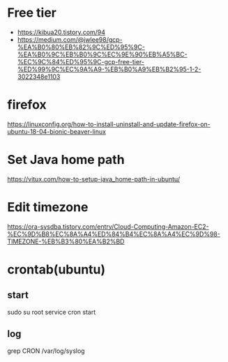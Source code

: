 # Free tier
* https://kibua20.tistory.com/94
* https://medium.com/@jwlee98/gcp-%EA%B0%80%EB%82%9C%ED%95%9C-%EA%B0%9C%EB%B0%9C%EC%9E%90%EB%A5%BC-%EC%9C%84%ED%95%9C-gcp-free-tier-%ED%99%9C%EC%9A%A9-%EB%B0%A9%EB%B2%95-1-2-3022348e1103


# firefox
https://linuxconfig.org/how-to-install-uninstall-and-update-firefox-on-ubuntu-18-04-bionic-beaver-linux

# Set Java home path
https://vitux.com/how-to-setup-java_home-path-in-ubuntu/

# Edit timezone
https://ora-sysdba.tistory.com/entry/Cloud-Computing-Amazon-EC2-%EC%9D%B8%EC%8A%A4%ED%84%B4%EC%8A%A4%EC%9D%98-TIMEZONE-%EB%B3%80%EA%B2%BD

# crontab(ubuntu)
## start
sudo su root
service cron start

## log
grep CRON /var/log/syslog